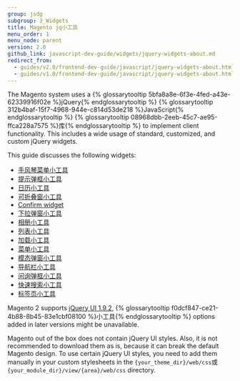 ```yaml
---
group: jsdg
subgroup: 3_Widgets
title: Magento jq小工具
menu_order: 1
menu_node: parent
version: 2.0
github_link: javascript-dev-guide/widgets/jquery-widgets-about.md
redirect_from:
  - guides/v2.0/frontend-dev-guide/javascript/jquery-widgets-about.html
  - guides/v1.0/frontend-dev-guide/javascript/jquery-widgets-about.html
---
```


The Magento system uses a {% glossarytooltip 5bfa8a8e-6f3e-4fed-a43e-62339916f02e %}jQuery{% endglossarytooltip %} {% glossarytooltip 312b4baf-15f7-4968-944e-c814d53de218 %}JavaScript{% endglossarytooltip %} {% glossarytooltip 08968dbb-2eeb-45c7-ae95-ffca228a7575 %}库{% endglossarytooltip %} to implement client functionality. This includes a wide usage of standard, customized, and custom jQuery widgets.

This guide discusses the following widgets:
<ul>
<li><a href="{{ page.baseurl }}/javascript-dev-guide/widgets/widget_accordion.html" target="_blank">手风琴菜单小工具</a> </li>
<li><a href="{{ page.baseurl }}/javascript-dev-guide/widgets/widget_alert.html" target="_blank">提示弹框小工具</a> </li>
<li><a href="{{ page.baseurl }}/javascript-dev-guide/widgets/widget_calendar.html" target="_blank">日历小工具</a></li>
<li><a href="{{ page.baseurl }}/javascript-dev-guide/widgets/widget_collapsible.html" target="_blank">可折叠窗小工具</a></li>
<li><a href="{{ page.baseurl }}/javascript-dev-guide/widgets/widget_confirm.html" target="_blank">Confirm widget</a></li>
<li><a href="{{ page.baseurl }}/javascript-dev-guide/widgets/widget_dialog.html" target="_blank">下拉弹窗小工具</a></li>
<li><a href="{{ page.baseurl }}/javascript-dev-guide/widgets/widget_gallery.html" target="_blank">相册小工具</a></li>
<li><a href="{{ page.baseurl }}/javascript-dev-guide/widgets/widget_list.html" target="_blank">列表小工具</a></li>
<li><a href="{{ page.baseurl }}/javascript-dev-guide/widgets/widget_loader.html" target="_blank">加载小工具</a></li>
<li><a href="{{ page.baseurl }}/javascript-dev-guide/widgets/widget_menu.html" target="_blank">菜单小工具</a></li>
<li><a href="{{ page.baseurl }}/javascript-dev-guide/widgets/widget_modal.html" target="_blank">模态弹窗小工具</a></li>
<li><a href="{{ page.baseurl }}/javascript-dev-guide/widgets/widget_navigation.html" target="_blank">导航栏小工具</a></li>
<li><a href="{{ page.baseurl }}/javascript-dev-guide/widgets/widget_prompt.html" target="_blank">问询弹框小工具</a></li>
<li><a href="{{ page.baseurl }}/javascript-dev-guide/widgets/widget_quickSearch.html" target="_blank">快速搜索小工具</a></li>
<li><a href="{{ page.baseurl }}/javascript-dev-guide/widgets/widget_tabs.html" target="_blank">标签页小工具</a></li>

</ul>


<div class="bs-callout bs-callout-info" id="info">
  <p>Magento 2 supports <a href="http://blog.jqueryui.com/2012/11/jquery-ui-1-9-2/" target="_blank">jQuery UI 1.9.2</a>, {% glossarytooltip f0dcf847-ce21-4b88-8b45-83e1cbf08100 %}小工具{% endglossarytooltip %} options added in later versions might be unavailable.</p>
</div>

<div class="bs-callout bs-callout-info" id="info">
  <p>Magento out of the box does not contain jQuery UI styles. Also, it is not recommended to download them as is, because it can break the default Magento design. To use certain jQuery UI styles, you need to add them manually in your custom stylesheets in the <code>{your_theme_dir}/web/css</code>或<code>{your_module_dir}/view/{area}/web/css</code> directory.</p>
</div>
